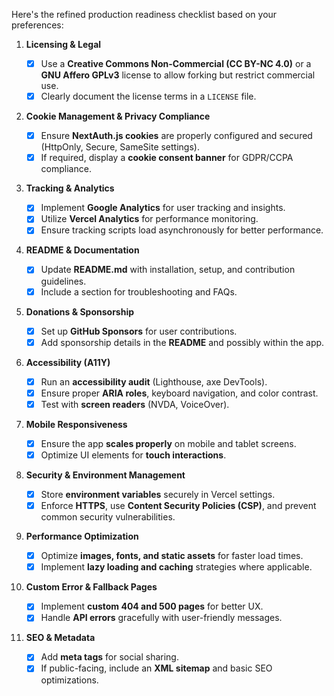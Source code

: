 Here's the refined production readiness checklist based on your preferences:

1. **Licensing & Legal**

    - [x] Use a **Creative Commons Non-Commercial (CC BY-NC 4.0)** or a **GNU Affero GPLv3** license to allow forking but restrict commercial use.
    - [x] Clearly document the license terms in a `LICENSE` file.

2. **Cookie Management & Privacy Compliance**

    - [x] Ensure **NextAuth.js cookies** are properly configured and secured (HttpOnly, Secure, SameSite settings).
    - [x] If required, display a **cookie consent banner** for GDPR/CCPA compliance.

3. **Tracking & Analytics**

    - [x] Implement **Google Analytics** for user tracking and insights.
    - [x] Utilize **Vercel Analytics** for performance monitoring.
    - [x] Ensure tracking scripts load asynchronously for better performance.

4. **README & Documentation**

    - [x] Update **README.md** with installation, setup, and contribution guidelines.
    - [x] Include a section for troubleshooting and FAQs.

5. **Donations & Sponsorship**

    - [x] Set up **GitHub Sponsors** for user contributions.
    - [x] Add sponsorship details in the **README** and possibly within the app.

6. **Accessibility (A11Y)**

    - [x] Run an **accessibility audit** (Lighthouse, axe DevTools).
    - [x] Ensure proper **ARIA roles**, keyboard navigation, and color contrast.
    - [x] Test with **screen readers** (NVDA, VoiceOver).

7. **Mobile Responsiveness**

    - [x] Ensure the app **scales properly** on mobile and tablet screens.
    - [x] Optimize UI elements for **touch interactions**.

8. **Security & Environment Management**

    - [x] Store **environment variables** securely in Vercel settings.
    - [x] Enforce **HTTPS**, use **Content Security Policies (CSP)**, and prevent common security vulnerabilities.

9. **Performance Optimization**

    - [x] Optimize **images, fonts, and static assets** for faster load times.
    - [x] Implement **lazy loading and caching** strategies where applicable.

10. **Custom Error & Fallback Pages**

    - [x] Implement **custom 404 and 500 pages** for better UX.
    - [x] Handle **API errors** gracefully with user-friendly messages.

11. **SEO & Metadata**

    - [x] Add **meta tags** for social sharing.
    - [x] If public-facing, include an **XML sitemap** and basic SEO optimizations.
